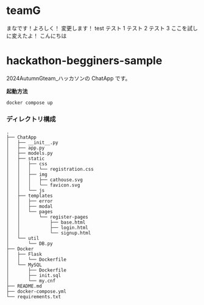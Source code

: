 # teamG

まなです！よろしく！
変更します！
test
テスト 1
テスト 2
テスト 3
ここを試しに変えたよ！
こんにちは

# hackathon-begginers-sample

2024AutumnGteam\_ハッカソンの ChatApp です。

**起動方法**

```
docker compose up
```

### ディレクトリ構成

```
.
├── ChatApp
│   ├── __init__.py
│   ├── app.py
│   ├── models.py
│   ├── static
│   │   ├── css
│   │   │   └── registration.css
│   │   ├── img
│   │   │   ├── cathouse.svg
│   │   │   └── favicon.svg
│   │   └── js
│   ├── templates
│   │   ├── error
│   │   ├── modal
│   │   └── pages
│   │       └── register-pages
│   │           ├── base.html
│   │           ├── login.html
│   │           └── signup.html
│   └── util
│       └── DB.py
├── Docker
│   ├── Flask
│   │   └── Dockerfile
│   └── MySQL
│       ├── Dockerfile
│       ├── init.sql
│       └── my.cnf
├── README.md
├── docker-compose.yml
└── requirements.txt
```
